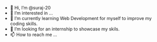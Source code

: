 - 👋 Hi, I’m @suraj-20
- 👀 I’m interested in ...
- 🌱 I’m currently learning Web Development for myself to improve my coding skills.
- 💞️ I’m looking for an internship to showcase my skils.
- 📫 How to reach me ...

<!---
suraj-20/suraj-20 is a ✨ special ✨ repository because its `README.md` (this file) appears on your GitHub profile.
You can click the Preview link to take a look at your changes.
--->

